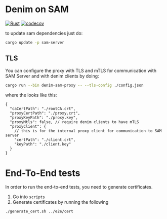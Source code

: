 # Denim on SAM

[![Rust](https://github.com/SAM-Research/denim-on-sam/actions/workflows/rust.yml/badge.svg)](https://github.com/SAM-Research/denim-on-sam/actions/workflows/rust.yml)
[![codecov](https://codecov.io/gh/SAM-Research/denim-on-sam/graph/badge.svg?token=LeCEZUDsc9)](https://codecov.io/gh/SAM-Research/denim-on-sam)

to update sam dependencies just do:

```sh
cargo update -p sam-server
```

## TLS

You can configure the proxy with TLS and mTLS for communication with SAM Server and with denim clients by doing:

```sh
cargo run --bin denim-sam-proxy -- --tls-config ./config.json
```

where the looks like this:

```jsonc
{
  "caCertPath": "./rootCA.crt",
  "proxyCertPath": "./proxy.crt",
  "proxyKeyPath": "./proxy.key",
  "proxyMtls": false, // require denim clients to have mTLS
  "proxyClient": {
    // this is for the internal proxy client for communication to SAM server
    "certPath": "./client.crt",
    "keyPath": "./client.key"
  }
}
```

# End-To-End tests

In order to run the end-to-end tests, you need to generate certificates.

1. Go into `scripts`
2. Generate certificates by running the following

```zsh
./generate_cert.sh ../e2e/cert
```
